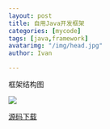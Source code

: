```yaml
---
layout: post
title: 自用Java开发框架
categories: [mycode]
tags: [java,framework]
avatarimg: "/img/head.jpg"
author: Ivan

---
```


框架结构图

![]({{site.CDN_PATH}}/mind/framework.png)

[源码下载](https://github.com/ivanpig/pig-template)
